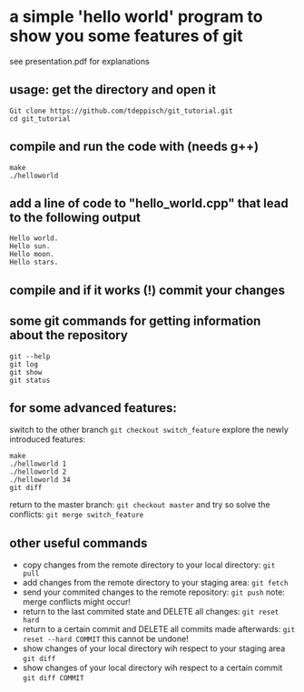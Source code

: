 # a simple 'hello world' program to show you some features of git
see presentation.pdf for explanations

## usage: get the directory and open it
	Git clone https://github.com/tdeppisch/git_tutorial.git
	cd git_tutorial

## compile and run the code with (needs g++)
	make
	./helloworld

## add a line of code to "hello_world.cpp" that lead to the following output

	Hello world.
	Hello sun.
	Hello moon.
	Hello stars.

## compile and if it works (!) commit your changes
	
## some git commands for getting information about the repository
	git --help
	git log
	git show
	git status

## for some advanced features:
switch to the other branch `git checkout switch_feature`
explore the newly introduced features:

    make
    ./helloworld 1
    ./helloworld 2
    ./helloworld 34
    git diff
	
return to the master branch: `git checkout master`
and try so solve the conflicts: `git merge switch_feature`

## other useful commands
- copy changes from the remote directory to your local directory: `git
pull`
- add changes from the remote directory to your staging area: `git fetch`
- send your commited changes to the remote repository: `git push`
note: merge conflicts might occur!
- return to the last commited state and DELETE all changes: `git reset hard`
- return to a certain commit and DELETE all commits made afterwards: `git reset --hard COMMIT`
this cannot be undone!
- show changes of your local directory wih respect to your staging area `git diff`
- show changes of your local directory wih respect to a certain commit `git diff COMMIT`
